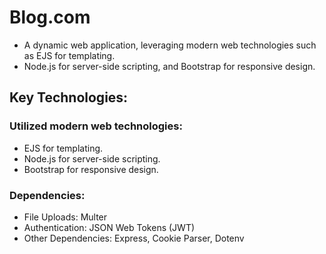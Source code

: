 # Blog.com

- A dynamic web application, leveraging modern web technologies such as EJS for templating.
- Node.js for server-side scripting, and Bootstrap for responsive design.

## Key Technologies:
### Utilized modern web technologies:
- EJS for templating.
- Node.js for server-side scripting.
- Bootstrap for responsive design.

### Dependencies:
- File Uploads: Multer
- Authentication: JSON Web Tokens (JWT)
- Other Dependencies: Express, Cookie Parser, Dotenv